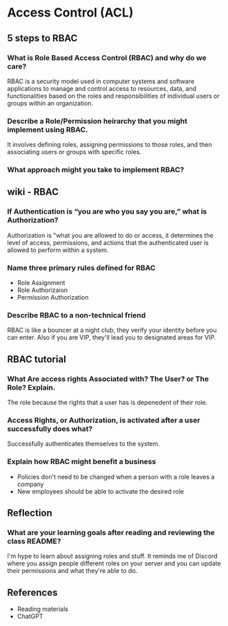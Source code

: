 # Access Control (ACL)

## 5 steps to RBAC

### What is Role Based Access Control (RBAC) and why do we care?

RBAC is a security model used in computer systems and software applications to manage and control access to resources, data, and functionalities based on the roles and responsibilities of individual users or groups within an organization.

### Describe a Role/Permission heirarchy that you might implement using RBAC.

It involves defining roles, assigning permissions to those roles, and then associating users or groups with specific roles.

### What approach might you take to implement RBAC?



## wiki - RBAC

### If Authentication is “you are who you say you are,” what is Authorization?

 Authorization is "what you are allowed to do or access, it determines the level of access, permissions, and actions that the authenticated user is allowed to perform within a system.

### Name three primary rules defined for RBAC

- Role Assignment
- Role Authorizaion
- Permission Authorization

### Describe RBAC to a non-technical friend

RBAC is like a bouncer at a night club, they verify your identity before you can enter. Also if you are VIP, they'll lead you to designated areas for VIP.

## RBAC tutorial

### What Are access rights Associated with? The User? or The Role? Explain.

The role because the rights that a user has is depenedent of their role.

### Access Rights, or Authorization, is activated after a user successfully does what?

Successfully authenticates themselves to the system.

### Explain how RBAC might benefit a business

- Policies don't need to be changed when a person with a role leaves a company
- New employees should be able to activate the desired role

## Reflection

### What are your learning goals after reading and reviewing the class README?

I'm hype to learn about assigning roles and stuff. It reminds me of Discord where you assign people different roles on your server and you can update their permissions and what they're able to do.

## References

- Reading materials
- ChatGPT